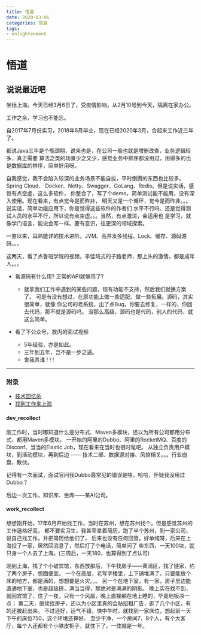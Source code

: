 ```yaml
---
title: 悟道
date: 2020-03-06
categories: 悟道
tags:
- enlightenment
---
```


# 悟道

## 说说最近吧
坐标上海。今天已经3月6日了，受疫情影响，从2月10号到今天，隔离在家办公。

工作之余，学习也不能忘。

自2017年7月份实习，2018年6月毕业，现在已经2020年3月，合起来工作近三年了。

都说Java三年是个瓶颈期，说来也是，在公司一般也就是增删改查，业务逻辑较多，真正需要
算法之类的场景少之又少，感觉业务中排序都没用过，用得多的也是数据库的排序，简单好用呀。

自我感觉，我不会陷入较深的业务场景不能自拔，平时倒腾的东西也比较多。Spring Cloud、
Docker、Netty、Swagger、GoLang、Redis。但是说实话，感觉有点空虚，这么多软件，
你整合了，写了个demo，简单测试能不能用，没有深入使用。现在看来，有点觉今是而昨非，
明天又是一个循环，觉今是而昨非。。。说实话，简单功能应用下，你是觉得这些软件的作者们
水平不行吗、还是觉得测试人员的水平不行，所以说有点空虚。。。当然，有点激进，会运用也
是学习，就像学门语言，能说会写一样。要有意识，往更深的领域探索。

一直以来，耳熟能详的技术进阶。JVM、高并发多线程、Lock、缓存、源码源码。。。

这两天，看了点鲁班学院的视频，李佳琦式的子路老师，那上头的激情，都是成年人。。。

- 看源码有什么用? 正常的API就够用了?
    - 就拿我们工作中遇到的某些问题，现有功能不支持，然后我们就换方案了。
    可是有没有想过，在原功能上做一些适配、做一些拓展。源码，其实很简单，就像
    你公司的老系统，出了点Bug，你要去修复，一样的，你回去代码，那不就是源码吗。
    没那么高级，源码也是代码，别人的代码，就这么简单。

- 看了下公众号，敖丙的面试视频
    - 5年经验，亦是如此。
    - 三年到五年，岂不是一步之遥。
    - 舍我其谁 ! ! !

---
### 附录
- [技术回忆杀](#dev_recollect)
- [找到工作来上海](#work_recollect)

#### dev_recollect
刚工作时，当时哪知道什么是分布式、Maven多模块，还以为所有公司都用分布式、都用Maven多模块。
一开始的阿里的Dubbo、阿里的RocketMQ、百度的Disconf、当当的Elastic Job，现在看来在当时也很时髦吧。
从独立负责用户模块，到活动模块，再到后边 —— 技术二部、数据源对接、风控相关。。。行业崩盘，散伙。

记得有一次面试，面试官问我Dubbo最常见的错误是啥，哈哈，怀疑我没用过Dubbo？

后边一次工作，知识库、坐席——某AI公司。

#### work_recollect
想想刚开始，17年6月开始找工作，当时在苏州，想在苏州找个，但是感觉苏州的工作逼格好高，
都不要实习生，我甚至拿着简历，跑了半个苏州，到一家公司，说自己找工作，并把简历给他们了，
后来也没有任何回音。好单纯呀，后来在上海投了一家，居然回消息了，然后打了个电话，简单问了
些东西，一天100块，就只身一个人去了上海。(三周后，一天180，也算得到了点认可)

刚到上海，找了个小破宾馆，东西放那后，下午找房子——黄浦区，找了链家，约了两个房子，想图便宜。
一个在高层，老写字楼里，上下铺堆满了，只要能放个床的地方，都是满的，想想要是火灾。。。
另一个在地下室，有一家，房子里边能直通地下室，也是超级挤，满当当得，那绝对是满满的阴影。
晚上实在找不到，就回宾馆了，住了一夜，只有一个风扇，晚上直接躺在地上睡的，毕竟地板凉一点；
第二天，继续找房子，还以为小区里真的会贴招租广告，逛了几个小区，有的还被赶出来。
不过还好，运气不错，快中午时，就找到一家床位，想起前一天下午的床位750，这个环境还算好、
至少干净，一个房间7、8个人，有个大客厅，每个人还都有个小铁皮柜子，就住下了，一住就是一年。
